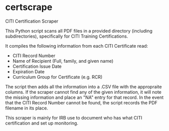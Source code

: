# certscrape
CITI Certification Scraper

This Python script scans all PDF files in a provided directory (including subdirectories), specifically for CITI Training Certifications.

It compiles the following information from each CITI Certificate read:
- CITI Record Number
- Name of Recipient (Full, family, and given name)
- Certification Issue Date
- Expiration Date
- Curriculum Group for Certificate (e.g. RCR)

The script then adds all the information into a .CSV file with the appropraite columns. If the scraper cannot find any of the given information, it will note the missing information and place an "NA" entry for that record.
In the event that the CITI Record Number cannot be found, the script records the PDF filename in its place.

This scraper is mainly for IRB use to document who has what CITI certification and set up monitoring.
